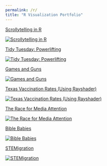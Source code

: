 ```yaml
---
permalink: /r/
title: "R Visualization Portfolio"
---
```

            
[Scrollytelling in R](https://connorrothschild.shinyapps.io/automation/)

[![Scrollytelling in R](https://raw.githubusercontent.com/connorrothschild/connorrothschild.github.io/master/_assets/images/scrollytelling.gif)](https://connorrothschild.shinyapps.io/automation/)

[Tidy Tuesday: Powerlifting](https://connorrothschild.github.io/r/tt-powerlifting/)

[![Tidy Tuesday: Powerlifting](https://raw.githubusercontent.com/connorrothschild/connorrothschild.github.io/master/_assets/images/powerlifting.jpg)](https://connorrothschild.github.io/r/tt-powerlifting/) 

[Games and Guns](https://connorrothschild.github.io/r/games-and-guns/)

[![Games and Guns](https://raw.githubusercontent.com/connorrothschild/connorrothschild.github.io/master/_assets/images/gamesandguns.jpg)](https://connorrothschild.github.io/r/games-and-guns/) 

[Texas Vaccination Rates (Using Rayshader)](https://connorrothschild.github.io/r/tx-vaccination-rates/)

[![Texas Vaccination Rates (Using Rayshader)](https://raw.githubusercontent.com/connorrothschild/connorrothschild.github.io/master/_assets/images/rayshader.gif)](https://connorrothschild.github.io/r/tx-vaccination-rates/)

[The Race for Media Attention](https://connorrothschild.github.io/r/media-mentions/)

[![The Race for Media Attention](https://raw.githubusercontent.com/connorrothschild/connorrothschild.github.io/master/_assets/images/mediamentions.jpg)](https://connorrothschild.github.io/r/media-mentions/) 

[Bible Babies](https://connorrothschild.github.io/r/bible-babies/)

[![Bible Babies](https://raw.githubusercontent.com/connorrothschild/connorrothschild.github.io/master/_assets/images/biblebabies.gif)](https://connorrothschild.github.io/r/bible-babies/)

[STEMigration](https://connorrothschild.github.io/r/stem-migration/)

[![STEMigration](https://raw.githubusercontent.com/connorrothschild/connorrothschild.github.io/master/_assets/images/stemigration.jpg)](https://connorrothschild.github.io/r/stem-migration/) 
